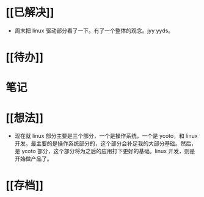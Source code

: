 # [[已解决]]
- 周末把 linux 驱动部分看了一下。有了一个整体的观念。jyy yyds。

# [[待办]]

# 笔记

# [[想法]]
- 现在就 linux 部分主要是三个部分，一个是操作系统，一个是 ycoto，和 linux 开发。最主要的是操作系统部分的，这个部分会补足我的大部分基础。然后，是 ycoto 部分，这个部分将为之后的应用打下更好的基础。linux 开发，则是开始做产品了。
# [[存档]]